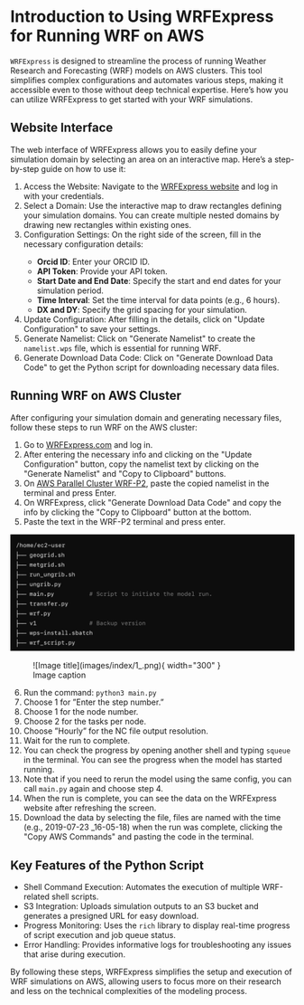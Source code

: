 # Introduction to Using WRFExpress for Running WRF on AWS

`WRFExpress` is designed to streamline the process of running Weather Research and Forecasting (WRF) models on AWS clusters. This tool simplifies complex configurations and automates various steps, making it accessible even to those without deep technical expertise. Here’s how you can utilize WRFExpress to get started with your WRF simulations.

## Website Interface

The web interface of WRFExpress allows you to easily define your simulation domain by selecting an area on an interactive map. Here’s a step-by-step guide on how to use it:

<ol>
   <li>Access the Website: Navigate to the <a href="https://wrfexpress.com" target="_blank">WRFExpress website</a> and log in with your credentials.</li>
   <li>Select a Domain: Use the interactive map to draw rectangles defining your simulation domains. You can create multiple nested domains by drawing new rectangles within existing ones.</li>
   <li>Configuration Settings: On the right side of the screen, fill in the necessary configuration details:</li>
   <ul>
      <li><b>Orcid ID</b>: Enter your ORCID ID.</li>
      <li><b>API Token</b>: Provide your API token.</li>
      <li><b>Start Date and End Date</b>: Specify the start and end dates for your simulation period.</li>
      <li><b>Time Interval</b>: Set the time interval for data points (e.g., 6 hours).</li>
      <li><b>DX and DY</b>: Specify the grid spacing for your simulation.</li>
   </ul>
  <li>Update Configuration: After filling in the details, click on "Update Configuration" to save your settings.</li>
  <li>Generate Namelist: Click on "Generate Namelist" to create the <code>namelist.wps</code> file, which is essential for running WRF.</li>
  <li>Generate Download Data Code: Click on "Generate Download Data Code" to get the Python script for downloading necessary data files.</li>
</ol>


## Running WRF on AWS Cluster

After configuring your simulation domain and generating necessary files, follow these steps to run WRF on the AWS cluster:

<ol>
   <li>Go to <a href="https://wrfexpress.com" target="_blank">WRFExpress.com</a> and log in.</li>
   <li>After entering the necessary info and clicking on the "Update Configuration" button, copy the namelist text by clicking on the "Generate Namelist" and "Copy to Clipboard" buttons.</li>
   <li>On <a href="https://pcui-auth-3de65d10-76cb-11ee-9cab-02f64d93270f.auth.us-east-2.amazoncognito.com/login?response_type=code&client_id=6hl2fttmbkt04ck3iq353ona9d&scope=openid&redirect_uri=https://x6ekiatuyb.execute-api.us-east-2.amazonaws.com/login&state=563j3c0he2fgb" target="_blank">AWS Parallel Cluster WRF-P2</a>, paste the copied namelist in the terminal and press Enter.</li>
  <li>On WRFExpress, click "Generate Download Data Code" and copy the info by clicking the "Copy to Clipboard" button at the bottom.</li>
  <li>Paste the text in the WRF-P2 terminal and press enter.</li>
</ol>

<img src="images/index/1_.png" alt="Website Environment">

<figure markdown="span">
  ![Image title](images/index/1_.png){ width="300" }
  <figcaption>Image caption</figcaption>
</figure>

<ol start="6">
   <li>Run the command: <code>python3 main.py</code></li>
   <li>Choose 1 for ”Enter the step number.”</li>
   <li>Choose 1 for the node number.</li>
   <li>Choose 2 for the tasks per node.</li>
   <li>Choose ”Hourly” for the NC file output resolution.</li>
   <li>Wait for the run to complete.</li>
   <li>You can check the progress by opening another shell and typing <code>squeue</code> in the terminal. You can see the progress when the model has started running.</li>
   <li>Note that if you need to rerun the model using the same config, you can call <code>main.py</code> again and choose step 4.</li>
   <li>When the run is complete, you can see the data on the WRFExpress website after refreshing the screen.</li>
   <li>Download the data by selecting the file, files are named with the time (e.g., 2019-07-23 _16-05-18) when the run was complete, clicking the "Copy AWS Commands" and pasting the code in the terminal.</li>
</ol>




## Key Features of the Python Script

- Shell Command Execution: Automates the execution of multiple WRF-related shell scripts.
- S3 Integration: Uploads simulation outputs to an S3 bucket and generates a presigned URL for easy download.
- Progress Monitoring: Uses the `rich` library to display real-time progress of script execution and job queue status.
- Error Handling: Provides informative logs for troubleshooting any issues that arise during execution.

By following these steps, WRFExpress simplifies the setup and execution of WRF simulations on AWS, allowing users to focus more on their research and less on the technical complexities of the modeling process.
